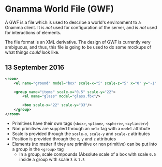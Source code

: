 # Gnamma World File (GWF)

A GWF is a file which is used to describe a world's environment to a Gnamma client. It is *not* used for configuration of the server, and is *not* used for interactions of elements.

The file format is an XML derivative. The design of GWF is currently very ambiguous, and thus, this file is going to be used to do some mockups of what things *could* look like.

## 13 September 2016

```xml
<room>
    <el name="ground" model="box" scale-x="5" scale-z="5" x="0" y="-1" z="0"/>

    <group name="items" scale-x="0.5" scale-y="22">
        <el name="glass" model="glass.fbx"/>

        <box scale-x="22" scale-y="33"/>
    </group>
</room>
```

- Primitives have their own tags (`<box>`, `<plane>`, `<sphere>`, `<cylinder>`)
- Non primitives are supplied through an `<el>` tag with a `model` attribute
- Scale is provided through the `scale-x`, `scale-y` and `scale-z` attributes
- Position is provided through the `x`, `y` and `z` attributes
- Elements (no matter if they are primitive or non primitive) can be put into a group in the `<group>` tag
  - In a group, scale compounds (Absolute scale of a box with scale `0.5` inside a group with scale `3` is `1.5`
